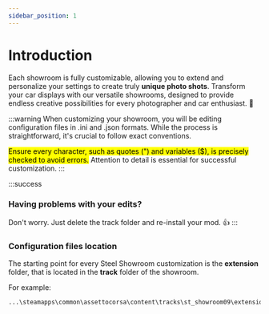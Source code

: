 ```yaml
---
sidebar_position: 1
---
```


# Introduction

Each showroom is fully customizable, allowing you to extend and personalize your settings to create truly **unique photo shots**. Transform your car displays with our versatile showrooms, designed to provide endless creative possibilities for every photographer and car enthusiast. 📸

:::warning
When customizing your showroom, you will be editing configuration files in .ini and .json formats. While the process is straightforward, it's crucial to follow exact conventions.

<mark>Ensure every character, such as quotes (") and variables ($), is precisely checked to avoid errors.</mark> Attention to detail is essential for successful customization. 
:::

:::success
### Having problems with your edits?

Don't worry. Just delete the track folder and re-install your mod. 👍
:::

### Configuration files location

The starting point for every Steel Showroom customization is the **extension** folder, that is located in the **track** folder of the showroom.

For example:
```
...\steamapps\common\assettocorsa\content\tracks\st_showroom09\extension
```